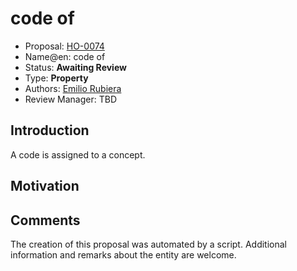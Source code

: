 # code of

* Proposal: [HO-0074](0074-code-of.md)
* Name@en: code of
* Status: **Awaiting Review**
* Type: **Property**
* Authors: [Emilio Rubiera](https://github.com/spitxa)
* Review Manager: TBD

## Introduction

A code is assigned to a concept.

## Motivation

## Comments
The creation of this proposal was automated by a script. Additional information and remarks about the entity are welcome.

